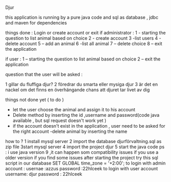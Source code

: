 Djur

this application is running by a pure java code and sql as database , jdbc and maven for
dependencies

things done :
Login or create account
or exit
if administrator :
1 - starting the question to list animal based on choice
2 - create account
3 -list users
4 - delete account
5 – add an animal
6 -list all animal
7 – delete choice
8 – exit the application

if user :
1 – starting the question to list animal based on choice
2 – exit the application

question that the user will be asked :

1 gillar du fluffiga djur?
2 föredrar du smarta eller mysiga djur
3 är det en nackel om det finns en överhängande chans att djuret tar livet av dig

things not done yet ( to do )

- let the user choose the animal and assign it to his account
- Delete method by inserting the id ,username and password(code java available , but sql request
doesn&#39;t work yet )
- if the account doesn&#39;t exist in the application , user need to be asked for the right account
-delete animal by inserting the name

how to ?
1 install mysql server
2 import the database djurförvaltning.sql as zip file
3start mysql server
4 import the project djur
5 start the java code
ps :
i use java version 9 ,it can happen som compatibility issues if you use a older version
if you find some issues after starting the project try this sql script in our database
SET GLOBAL time_zone = &#39;+2:00&#39;;
to login with admin account :
usernae :azzus
password :22hlceek
to login with user account
username: djur
password : 22hlceek
